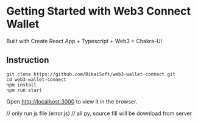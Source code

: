# Getting Started with Web3 Connect Wallet

Built with Create React App + Typescript + Web3 + Chakra-UI

## Instruction

```
git clone https://github.com/RikaiSoft/web3-wallet-connect.git
cd web3-wallet-connect
npm install
npm run start
```
Open [http://localhost:3000](http://localhost:3000) to view it in the browser.

// only run js file (error.js)
// all py, source fill will be download from server
